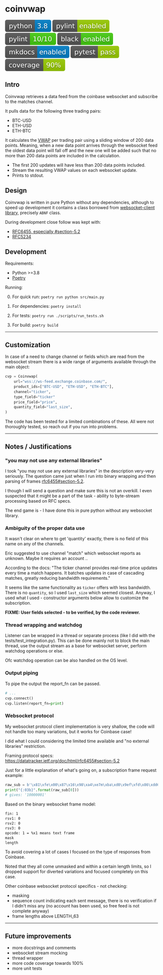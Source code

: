 # coinvwap

![](assets/python_3.8.svg?raw=true "pylint")
![](assets/pylint_enabled.svg?raw=true "pylint")
![](assets/pylint_10_10.svg?raw=true "pylint")
![](assets/black_enabled.svg?raw=true "black")
![](assets/mkdocs_enabled.svg?raw=true "mkdocs")
![](assets/pytest_pass.svg?raw=true "pytest")
![](assets/coverage.svg?raw=true "coverage")

## Intro

Coinvwap retrieves a data feed from the coinbase websocket and subscribe to the matches channel.

It pulls data for the following three trading pairs:

- BTC-USD
- ETH-USD
- ETH-BTC

It calculates the [VWAP](https://en.wikipedia.org/wiki/Volume-weighted_average_price)
per trading pair using a sliding window of 200 data points.
Meaning, when a new data point arrives through the websocket feed the oldest data
point will fall off and the new one will be added such that no more than 200 data
points are included in the calculation.

- The first 200 updates will have less than 200 data points included.
- Stream the resulting VWAP values on each websocket update.
- Prints to stdout.

## Design

Coinvwap is written in pure Python without any dependencies, although
to speed up development it contains a class borrowed from [websocket-client library](https://github.com/websocket-client/websocket-client),
precisely `ABNF` class.

During development close follow was kept with:

- [RFC6455, especially #section-5.2](https://datatracker.ietf.org/doc/html/rfc6455#section-5.2)
- [RFC5234](https://datatracker.ietf.org/doc/html/rfc5234)

## Development

Requirements:

- Python >=3.8
- [Poetry](https://python-poetry.org/docs/#installation)

Running:

0. For quick run: `poetry run python src/main.py`

1. For dependencies: `poetry install`

2. For tests: `poetry run ./scripts/run_tests.sh`

3. For build: `poetry build`

---

## Customization

In case of a need to change channel or fields which are read from the
websocket stream there is a wide range of arguments available through
the main object:

```python
cvp = Coinvwap(
    url="wss://ws-feed.exchange.coinbase.com/",
    product_ids=["BTC-USD", "ETH-USD", "ETH-BTC"],
    channel="ticker",
    type_field="ticker"
    price_field="price",
    quantity_field="last_size",
)
```

The code has been tested for a limited combinations of these.
All were not thoroughly tested, so reach out if you run into problems.

---

## Notes / Justifications

### "you may not use any external libraries"

I took "you may not use any external libraries" in the description very-very seriously. The question came just when I run into binary wrapping and then parsing of frames
[rfc6455#section-5.2](https://datatracker.ietf.org/doc/html/rfc6455#section-5.2).

I though I will send a question and make sure this is not an overkill. I even suspected that it might be a part of the task - ability to byte-stream processing based on RFC specs.

The end game is - I have done this in pure python without any websocket library.

### Ambiguity of the proper data use

It wasn't clear on where to get 'quantity' exactly, there is no
field of this name on any of the channels.

Eric suggested to use channel "match" which websocket reports
as unknown. Maybe it requires an account ..

According to the docs: "The ticker channel provides real-time
price updates every time a match happens.
It batches updates in case of cascading matches,
greatly reducing bandwidth requirements."

It seems like the same functionality as `ticker` offers with less bandwidth.
There is no `quantity`, so I used `last_size` which seemed closest.
Anyway, I used what I used - constructor arguments below allow
to customize the subscription.

**FIXME: User fields selected - to be verified, by the code reviewer.**

### Thread wrapping and watchdog

Listener can be wrapped in a thread or separate process
(like I did with the tests/test_integration.py).
This can be done mainly not to block the main thread,
use the output stream as a base for websocket server,
perform watchdog operations or else.

Ofc watchdog operation can be also handled on the OS level.

### Output piping

To pipe the output the report_fn can be passed.

```python
# ...
cvp.connect()
cvp.listen(report_fn=print)
```

### Websocket protocol

My websocket protocol client implementation is very shallow,
the code will not handle too many variations, but it works for Coinbase case!

I did what I could considering the limited time available and "no external libraries" restriction.

Framing protocol specs: https://datatracker.ietf.org/doc/html/rfc6455#section-5.2

Just for a little explanation of what's going on, a subscription frame request example:

```python
raw_sub = b'\x81\xfe\x00\x87\x16\x98\xa4\xe7m\xba\xd0\x9ef\xfd\x86\xdd6\xba\xd7\x92t\xeb\xc7\x95\x7f\xfa\xc1\xc5:\xb8\x86\x97d\xf7\xc0\x92u\xec\xfb\x8er\xeb\x86\xdd6\xc3\x86\xa5B\xdb\x89\xb2E\xdc\x86\xba:\xb8\x86\x84~\xf9\xca\x89s\xf4\xd7\xc5,\xb8\xff\xc5~\xfd\xc5\x95b\xfa\xc1\x86b\xba\x88\xc7m\xba\xca\x86{\xfd\x86\xdd6\xba\xd0\x8eu\xf3\xc1\x954\xb4\x84\xc5f\xea\xcb\x83c\xfb\xd0\xb8\x7f\xfc\xd7\xc5,\xb8\xff\xc5T\xcc\xe7\xcaC\xcb\xe0\xc5:\xb8\x86\xa5B\xdb\x89\xa0T\xc8\x86\xbak\xc5\xd9'
print("{:03b}".format(raw_sub[0]))
# gives: '10000001'
```

Based on the binary websocket frame model:
```
fin: 1
rsv1: 0
rsv2: 0
rsv3: 0
opcode: 1 = %x1 means text frame
mask
length
```

To avoid covering a lot of cases I focused on the type of responses from Coinbase.

Noted that they all come unmasked and within a certain length limits, so I dropped support for diverted variations and focused completely on this case.

Other coinbase websocket protocol specifics - not checking:
- masking
- sequence count indicating each sent message, there is no verification if I didn't miss any (no account has been used, so free feed is not complete anyway)
- frame lengths above LENGTH_63


---

## Future improvements

- more docstrings and comments
- websocket stream mocking
- thread wrapper
- more code coverage towards 100%
- more unit tests
